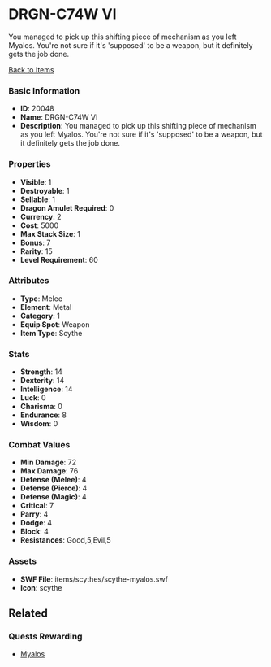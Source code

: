 # DRGN-C74W VI

You managed to pick up this shifting piece of mechanism as you left Myalos. You're not sure if it's 'supposed' to be a weapon, but it definitely gets the job done.

[Back to Items](../items.md)

### Basic Information

- **ID**: 20048
- **Name**: DRGN-C74W VI
- **Description**: You managed to pick up this shifting piece of mechanism as you left Myalos. You&#039;re not sure if it&#039;s &#039;supposed&#039; to be a weapon, but it definitely gets the job done.

### Properties

- **Visible**: 1
- **Destroyable**: 1
- **Sellable**: 1
- **Dragon Amulet Required**: 0
- **Currency**: 2
- **Cost**: 5000
- **Max Stack Size**: 1
- **Bonus**: 7
- **Rarity**: 15
- **Level Requirement**: 60

### Attributes

- **Type**: Melee
- **Element**: Metal
- **Category**: 1
- **Equip Spot**: Weapon
- **Item Type**: Scythe

### Stats

- **Strength**: 14
- **Dexterity**: 14
- **Intelligence**: 14
- **Luck**: 0
- **Charisma**: 0
- **Endurance**: 8
- **Wisdom**: 0

### Combat Values

- **Min Damage**: 72
- **Max Damage**: 76
- **Defense (Melee)**: 4
- **Defense (Pierce)**: 4
- **Defense (Magic)**: 4
- **Critical**: 7
- **Parry**: 4
- **Dodge**: 4
- **Block**: 4
- **Resistances**: Good,5,Evil,5

### Assets

- **SWF File**: items/scythes/scythe-myalos.swf
- **Icon**: scythe

## Related

### Quests Rewarding

- [Myalos](../quests/1766-myalos.md)

